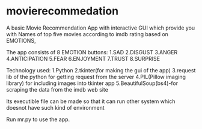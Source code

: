# movierecommedation
A basic Movie Recommendation App with interactive GUI which provide you with Names of top five movies according to imdb rating based on EMOTIONS,

The app consists of 8 EMOTION buttons:
1.SAD 2.DISGUST 3.ANGER 4.ANTICIPATION 5.FEAR 6.ENJOYMENT 7.TRUST 8.SURPRISE

Technology used:
1.Python
2.tkinter(for making the gui of the app)
3.request lib of the python for getting request from the server
4.PIL(Pillow imaging library) for including images into tkinter app
5.BeautifulSoup(bs4)-for scraping the data from the imdb web site

Its executible file can be made so that it can run other system which doesnot have such kind of environment

Run mr.py to use the app.
